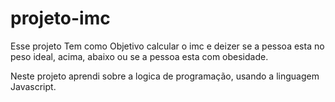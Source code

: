 # projeto-imc
Esse projeto Tem como Objetivo calcular o imc e deizer se a pessoa esta no peso ideal, acima, abaixo ou se a pessoa esta com obesidade.

Neste projeto aprendi sobre a logica de programação, usando a linguagem Javascript.
